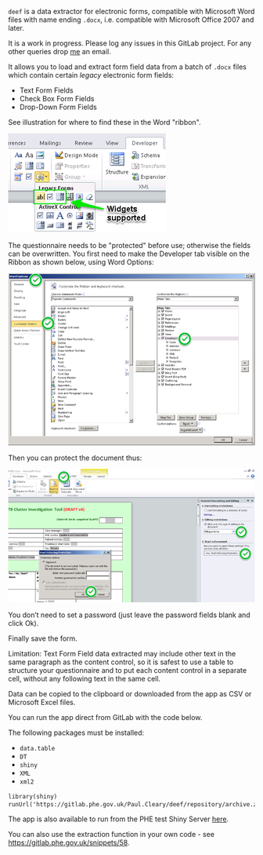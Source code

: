 `deef` is a data extractor for electronic forms, compatible with Microsoft Word 
files with name ending `.docx`, i.e. compatible with Microsoft Office 2007 
and later.

It is a work in progress. Please log any issues in this GitLab project. For any other queries drop [me](mailto:paul.cleary@phe.gov.uk?Subject=deef) an email.

It allows you to load and extract form field data from a batch of `.docx` files 
which contain certain *legacy* electronic form fields:

- Text Form Fields 
- Check Box Form Fields
- Drop-Down Form Fields

See illustration for where to find these in the Word "ribbon". 

![Compatible widgets](img/widgets.png)

The questionnaire needs to be "protected" before use; otherwise the fields can be overwritten. You first need to make the Developer tab visible on the Ribbon as shown below, using Word Options:

![Word options](img/protection.png)

Then you can protect the document thus: 

![Protecting the form](img/protection2.png)

You don’t need to set a password (just leave the password fields blank and click Ok). 

Finally save the form. 

Limitation: Text Form Field data extracted may include other text in the same paragraph as the content control, so it is safest to use a table to structure your questionnaire and to put each content control in a separate cell, without any following text in the same cell. 

Data can be copied to the clipboard or downloaded from the app as CSV or Microsoft Excel files. 

You can run the app direct from GitLab with the code below.

The following packages must be installed:

- `data.table`
- `DT`
- `shiny`
- `XML`
- `xml2`

```
library(shiny)
runUrl('https://gitlab.phe.gov.uk/Paul.Cleary/deef/repository/archive.zip')
```

The app is also available to run from the PHE test Shiny Server [here](http://shiny.users.unix.phe.gov.uk:3838/paul/deef/).

You can also use the extraction function in your own code - see <https://gitlab.phe.gov.uk/snippets/58>. 
